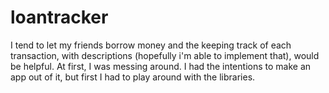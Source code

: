 # loantracker
I tend to let my friends borrow money and the keeping track of each transaction, with descriptions (hopefully i'm able to implement that), would be helpful. 
At first, I was messing around. I had the intentions to make an app out of it, but first I had to play around with the libraries.
